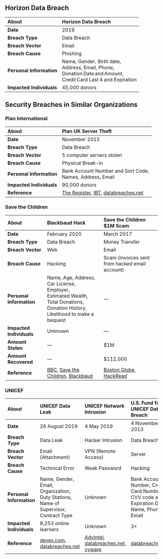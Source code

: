 ## Horizon Data Breach

| About | Horizon Data Breach |
| :--- | :--- |
| **Date** | 2019 |
| **Breach Type** | Data Breach |
| **Breach Vector** | Email |
| **Breach Cause** | Phishing |
| **Personal Information** | Name, Gender, Birth date,<br>Address, Email, Phone,<br>Donation Date and Amount,<br>Credit Card Last 4 and Expiration |
| **Impacted Individuals** | 45,000 donors |

## Security Breaches in Similar Organizations

### Plan International

| About | Plan UK Server Theft |
| :--- | :--- |
| **Date** | November 2015 |
| **Breach Type** | Data Breach |
| **Breach Vector** | 5 computer servers stolen |
| **Breach Cause** | Physical Break-in |
| **Personal Information** | Bank Account Number and Sort Code,<br>Names, Address, Email |
| **Impacted Individuals** | 90,000 donors |
| **Reference** | [The Register][theregister2015], [IBT][ibt2015], [databreaches.net](https://www.databreaches.net/uk-childrens-charity-hit-by-server-theft/) |

[theregister2015]: https://www.theregister.com/2015/11/27/plan_uk_sever_theft_data_breach/
[ibt2015]: https://www.ibtimes.co.uk/plan-uk-childrens-charity-devastated-after-burglars-steal-donors-bank-details-1531197

### Save the Children

| About | Blackbaud Hack | Save the Children $1M Scam |
| :--- | :--- | :--- |
| **Date** | February 2020 | March 2017 |
| **Breach Type** | Data Breach | Money Transfer |
| **Breach Vector** | Web | Email |
| **Breach Cause** | Hacking | Scam (invoices sent from hacked email account) |
| **Personal Information** | Name, Age, Address,<br> Car License, Employer, <br>Estimated Wealth, Total Donations, <br>Donation History, Likelihood to make a bequest | — |
| **Impacted Individuals** | Unknown | — |
| **Amount Stolen** | — | $1M |
| **Amount Recovered** | — | $112,000 |
| **Reference** | [BBC][bbc2020], [Save the Children](https://www.savethechildren.org/us/about-us/media-and-news/2020-press-releases/save-the-children-statement-on-blackbaud-security-breach), [Blackbaud][blackbaud2020] | [Boston Globe][bostonglobe2018], [HackRead][hackread2018] |

[bbc2020]: https://www.bbc.com/news/technology-53567699
[blackbaud2020]: https://www.blackbaud.com/securityincident

[bostonglobe2018]: https://www.bostonglobe.com/business/2018/12/12/hackers-fooled-save-children-into-sending-million-phony-account/KPnRi8xIbPGuhGZaFmlhRP/story.html?event=event25
[hackread2018]: https://www.hackread.com/wicked-scammers-steal-1-million-from-save-the-children-charity/

### UNICEF

| About | UNICEF Data Leak | UNICEF Network Intrusion | U.S. Fund for UNICEF Data Breach |
| :--- | :--- | :--- | :--- |
| **Date** | 26 August 2019 | 4 May 2019 | 4 November 2013 |
| **Breach Type** | Data Leak | Hacker Intrusion | Data Breach |
| **Breach Vector** | Email (Attachment) | VPN (Remote Access) | Server |
| **Breach Cause** | Technical Error | Weak Password | Hacking |
| **Personal Information** | Name, Gender, Email, Organization, Duty Stations, Name of Supervisor, Contract Type | Unknown | Bank Account Number, Credit Card Number, CVV code and Expiration Date, Name, Phone, Email |
| **Impacted Individuals** | 8,253 online learners | Unknown | 3+ |
| **Reference** | [devex.com][devex2019], [databreaches.net](https://www.databreaches.net/unicef-data-leak-reveals-personal-info-of-8000-online-learners/) | [AdvIntel][advintel2019], [databreaches.net](https://www.databreaches.net/achilles-hacker-behind-attacks-on-military-shipbuilders-unicef-international-corporations/), [cyware][cyware2019] | [databreaches.net](https://www.databreaches.net/u-s-fund-for-unicef-hacked/) |

[devex2019]: https://www.devex.com/news/unicef-data-leak-reveals-personal-info-of-8-000-online-learners-95558

[advintel2019]: https://www.advanced-intel.com/post/achilles-hacker-behind-attacks-on-military-shipbuilders-unicef-international-corporations
[cyware2019]: https://cyware.com/news/hacker-claims-to-have-access-to-internal-networks-of-major-corporations-3830fce8

